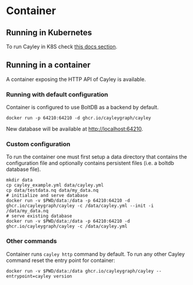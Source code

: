 # Container

## Running in Kubernetes

To run Cayley in K8S check [this docs section](k8s/k8s.md).

## Running in a container

A container exposing the HTTP API of Cayley is available.

### Running with default configuration

Container is configured to use BoltDB as a backend by default.

```text
docker run -p 64210:64210 -d ghcr.io/cayleygraph/cayley
```

New database will be available at [http://localhost:64210](http://localhost:64210).

### Custom configuration

To run the container one must first setup a data directory that contains the configuration file and optionally contains persistent files \(i.e. a boltdb database file\).

```text
mkdir data
cp cayley_example.yml data/cayley.yml
cp data/testdata.nq data/my_data.nq
# initialize and serve database
docker run -v $PWD/data:/data -p 64210:64210 -d ghcr.io/cayleygraph/cayley -c /data/cayley.yml --init -i /data/my_data.nq
# serve existing database
docker run -v $PWD/data:/data -p 64210:64210 -d ghcr.io/cayleygraph/cayley -c /data/cayley.yml
```

### Other commands

Container runs `cayley http` command by default. To run any other Cayley command reset the entry point for container:

```text
docker run -v $PWD/data:/data ghcr.io/cayleygraph/cayley --entrypoint=cayley version
```

